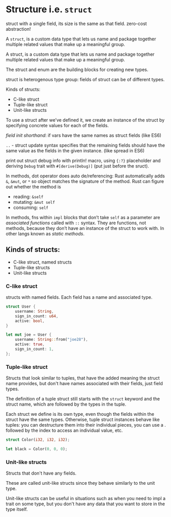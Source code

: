 # Structure i.e. `struct`

struct with a single field, its size is the same as that field. zero-cost abstraction!


A `struct`, is a custom data type that lets us name and package 
together multiple related values that make up a meaningful group.

A struct, is a custom data type that lets us name and package together multiple 
related values that make up a meaningful group.

The struct and enum are the building blocks for creating new types.

struct is heterogenous type group: fields of struct can be of different types.

Kinds of structs:
- C-like struct
- Tuple-like struct
- Unit-like structs


To use a struct after we’ve defined it, we create an instance of
the struct by specifying concrete values for each of the fields.

*field init shorthand*: if vars have the same names as struct fields (like ES6)

`..` - struct update syntax specifies that the remaining fields should have
the same value as the fields in the given instance. (like spread in ES6)

print out struct debug info with println! macro, using `{:?}` placeholder and 
  deriving `Debug` trait with `#[derive(Debug)]` (put just before the sruct).

In methods, dot operator does auto de/referencing: Rust automatically adds 
  `&`, `&mut`, or `*` so object matches the signature of the method.
  Rust can figure out whether the method is
  - reading: `&self`
  - mutating: `&mut self`
  - consuming: `self`

In methods, fns within `impl` blocks that don’t take `self` as a parameter
  are *associated functions* called with `::` syntax. They are functions, not 
  methods, because they don’t have an instance of the struct to work with.
  In other langs known as *static methods*.

## Kinds of structs:
- C-like struct, named structs
- Tuple-like structs
- Unit-like structs


### C-like struct
structs with named fields. Each field has a name and associated type.

```rust
struct User {
    username: String,
    sign_in_count: u64,
    active: bool,
}

let mut joe = User {
    username: String::from("joe28"),
    active: true,
    sign_in_count: 1,
};
```

### Tuple-like struct
Structs that look similar to tuples, that have the added meaning the struct name 
provides, but don't have names associated with their fields, just field types.

The definition of a tuple struct still starts with the `struct` keyword and the 
struct name, which are followed by the types in the tuple.

Each struct we define is its own type, even though the fields within the struct 
have the same types. Otherwise, tuple struct instances behave like tuples:
you can destructure them into their individual pieces,
you can use a . followed by the index to access an individual value, etc.


```rust
struct Color(i32, i32, i32);

let black = Color(0, 0, 0);
```



### Unit-like structs
Structs that don't have any fields.

These are called unit-like structs since they behave similarly to the unit type. 

Unit-like structs can be useful in situations such as when you need to
impl a trait on some type, but you don't have any data that you want to
store in the type itself.

